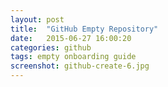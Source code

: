 ```yaml
---
layout: post
title:  "GitHub Empty Repository"
date:   2015-06-27 16:00:20
categories: github
tags: empty onboarding guide
screenshot: github-create-6.jpg
---
```

